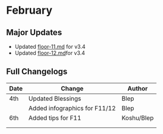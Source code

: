 # February

## Major Updates

* Updated [floor-11.md](../../floors/spire/floor-11.md "mention") for v3.4
* Updated [floor-12.md](../../floors/spire/floor-12.md "mention")for v3.4

## Full Changelogs

| Date | Change                        | Author     |
| ---- | ----------------------------- | ---------- |
| 4th  | Updated Blessings             | Blep       |
|      | Added infographics for F11/12 | Blep       |
| 6th  | Added tips for F11            | Koshu/Blep |
|      |                               |            |
|      |                               |            |
